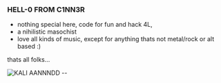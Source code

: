 ### HELL-0 FROM C1NN3R

- nothing special here, code for fun and hack 4L, 
- a nihilistic masochist
- love all kinds of music, except for anything thats not metal/rock or alt based :)

thats all folks...

![KALI](https://user-images.githubusercontent.com/119784145/205500077-e3bd0cd3-5482-49b0-8667-08e758573eae.png) AANNNDD -- 



